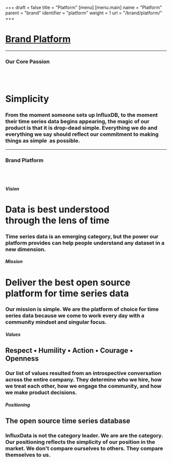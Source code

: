 +++
draft = false
title = "Platform"
[menu]
  [menu.main]
    name = "Platform"
    parent = "brand"
    identifier = "platform"
    weight = 1
    url = "/brand/platform/"
+++

<div class="row">
  <div class="col-xs-12">
    <div class="page-header">
      <a class="page-header--anchor" id="title"></a>
      <a href="#title">
        <h1>Brand Platform</h1>
      </a>
    </div>
  </div>
</div>

<div class="row">
  <div class="col-xs-12">
    <hr class="dark" />
  </div>
</div>

<div class="row longform">
  <div class="col-xs-12">
    <h3>Our Core Passion</h3>
    <br/><br/>
  </div>
  <div class="col-xs-12">
    <div class="platform--card">
      <h1 class="platform--main">Simplicity</h1>
      <h3 class="platform--sub">From the moment someone sets up InfluxDB, to the moment their time series data begins appearing, the magic of our product is that it is drop-dead simple. Everything we do and everything we say should reflect our commitment to making things as simple  as possible.</h3>
    </div>
  </div>
</div>

<div class="row">
  <div class="col-xs-12">
    <hr class="dark" />
  </div>
</div>

<div class="row longform">
  <div class="col-xs-12">
    <h3>Brand Platform</h3>
    <br/><br/>
  </div>
  <div class="col-xs-12 col-sm-3 col-md-2">
    <h5 class="platform--audience">Vision</h5>
  </div>
  <div class="col-xs-12 col-sm-9 col-md-10">
    <div class="platform--card">
      <h1 class="platform--heading bold">Data is best understood<br/>through the lens of time</h1>
      <h3 class="platform--explainer">Time series data is an emerging category, but the power our platform provides can help people understand any dataset in a new dimension.</h3>
    </div>
  </div>
  <div class="col-xs-12 col-sm-3 col-md-2">
    <h5 class="platform--audience">Mission</h5>
  </div>
  <div class="col-xs-12 col-sm-9 col-md-10">
    <div class="platform--card">
      <h1 class="platform--heading">Deliver the best open source<br/>platform for time series data</h1>
      <h3 class="platform--explainer">Our mission is simple. We are the platform of choice for time series data because we come to work every day with a community mindset and singular focus.</h3>
    </div>
  </div>
  <div class="col-xs-12 col-sm-3 col-md-2">
    <h5 class="platform--audience">Values</h5>
  </div>
  <div class="col-xs-12 col-sm-9 col-md-10">
    <div class="platform--card">
      <h2 class="platform--sub-heading">Respect • Humility • Action • Courage • Openness</h2>
      <h3 class="platform--explainer">Our list of values resulted from an introspective conversation across the entire company. They determine who we hire, how we treat each other, how we engage the community, and how we make product decisions. </h3>
    </div>
  </div>
  <div class="col-xs-12 col-sm-3 col-md-2">
    <h5 class="platform--audience">Positioning</h5>
  </div>
  <div class="col-xs-12 col-sm-9 col-md-10">
    <div class="platform--card">
      <h2 class="platform--sub-heading">The open source time series database</h2>
      <h3 class="platform--explainer">InfluxData is not the category leader. We are are the category. Our positioning reflects the simplicity of our position in the market. We don't compare ourselves to others. They compare themselves to us.</h3>
    </div>
  </div>
</div>
